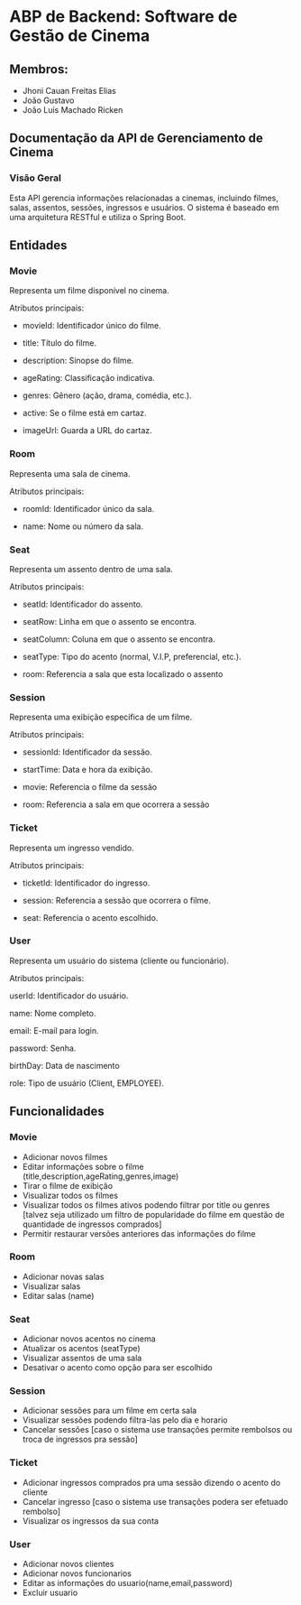 # ABP de Backend: Software de Gestão de Cinema

## Membros:
- Jhoni Cauan Freitas Elias
- João Gustavo
- João Luis Machado Ricken
##  Documentação da API de Gerenciamento de Cinema
###  Visão Geral

Esta API gerencia informações relacionadas a cinemas, incluindo filmes, salas, assentos, sessões, ingressos e usuários.
O sistema é baseado em uma arquitetura RESTful e utiliza o Spring Boot.
 
## Entidades
### Movie
Representa um filme disponível no cinema.

Atributos principais:

* movieId: Identificador único do filme.

* title: Título do filme.

* description: Sinopse do filme.

* ageRating: Classificação indicativa.

* genres: Gênero (ação, drama, comédia, etc.).

* active: Se o filme está em cartaz.

* imageUrl: Guarda a URL do cartaz.

### Room

Representa uma sala de cinema.

Atributos principais:

* roomId: Identificador único da sala.

* name: Nome ou número da sala.

### Seat
Representa um assento dentro de uma sala.

Atributos principais:

* seatId: Identificador do assento.

* seatRow: Linha em que o assento se encontra.

* seatColumn:  Coluna em que o assento se encontra.

* seatType: Tipo do acento (normal, V.I.P, preferencial, etc.).

* room: Referencia a sala que esta localizado o assento

### Session
Representa uma exibição específica de um filme.

Atributos principais:

* sessionId: Identificador da sessão.

* startTime: Data e hora da exibição.

* movie: Referencia o filme da sessão

* room: Referencia a sala em que ocorrera a sessão

### Ticket

Representa um ingresso vendido.

Atributos principais:

* ticketId: Identificador do ingresso.

* session: Referencia a sessão que ocorrera o filme.

* seat: Referencia o acento escolhido.

### User

Representa um usuário do sistema (cliente ou funcionário).

Atributos principais:

userId: Identificador do usuário.

name: Nome completo.

email: E-mail para login.

password: Senha.

birthDay: Data de nascimento

role: Tipo de usuário (Client, EMPLOYEE).

## Funcionalidades
### Movie
* Adicionar novos filmes
* Editar informações sobre o filme (title,description,ageRating,genres,image)
* Tirar o filme de exibição
* Visualizar todos os filmes 
* Visualizar todos os filmes ativos podendo filtrar por title ou genres [talvez seja utilizado um filtro de popularidade do filme em questão de quantidade de ingressos comprados]
* Permitir restaurar versões anteriores das informações do filme

### Room
* Adicionar novas salas
* Visualizar salas
* Editar salas (name)

### Seat
* Adicionar novos acentos no cinema
* Atualizar os acentos (seatType)
* Visualizar assentos de uma sala
* Desativar o acento como opção para ser escolhido 

### Session
* Adicionar sessões para um filme em certa sala
* Visualizar sessões podendo filtra-las pelo dia e horario
* Cancelar sessões [caso o sistema use transações permite rembolsos ou troca de ingressos pra sessão]

### Ticket
* Adicionar ingressos comprados pra uma sessão dizendo o acento do cliente
* Cancelar ingresso [caso o sistema use transações podera ser efetuado rembolso]
* Visualizar os ingressos da sua conta

### User
* Adicionar novos clientes
* Adicionar novos funcionarios
* Editar as informações do usuario(name,email,password)
* Excluir usuario